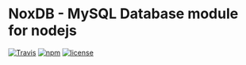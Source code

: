 # NoxDB - MySQL Database module for nodejs
[![Travis](https://img.shields.io/travis/KierenBP/noxdb.svg)]()
[![npm](https://img.shields.io/npm/v/noxdb.svg)]()
[![license](https://img.shields.io/github/license/kierenbp/noxdb.svg)]()

